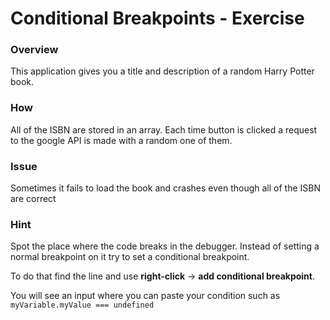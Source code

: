 # Conditional Breakpoints - Exercise

### Overview
This application gives you a title and description of a random Harry Potter book.

### How
All of the ISBN are stored in an array. Each time button is clicked a request to the google API is made with a random one of them.

### Issue
Sometimes it fails to load the book and crashes even though all of the ISBN are correct

### Hint
Spot the place where the code breaks in the debugger. Instead of setting a normal breakpoint on it try to set a conditional breakpoint. 

To do that find the line and use **right-click** -> **add conditional breakpoint**.

You will see an input where you can paste your condition such as `myVariable.myValue === undefined`